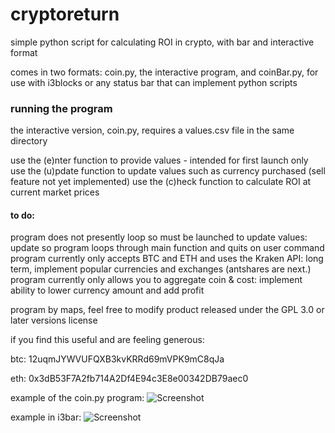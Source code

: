 # cryptoreturn
simple python script for calculating ROI in crypto, with bar and interactive format

comes in two formats: coin.py, the interactive program, and coinBar.py, for use with i3blocks or any status bar that can implement python scripts

### running the program
the interactive version, coin.py, requires a values.csv file in the same directory

use the (e)nter function to provide values - intended for first launch only
use the (u)pdate function to update values such as currency purchased (sell feature not yet implemented)
use the (c)heck function to calculate ROI at current market prices

#### to do:
program does not presently loop so must be launched to update values: update so program loops through main function and quits on user command
program currently only accepts BTC and ETH and uses the Kraken API: long term, implement popular currencies and exchanges (antshares are next.)
program currently only allows you to aggregate coin & cost: implement ability to lower currency amount and add profit


program by maps, feel free to modify
product released under the GPL 3.0 or later versions license


if you find this useful and are feeling generous:

btc: 12uqmJYWVUFQXB3kvKRRd69mVPK9mC8qJa

eth: 0x3dB53F7A2fb714A2Df4E94c3E8e00342DB79aec0

example of the coin.py program:
![Screenshot](https://github.com/mistermaps/cryptoreturn/blob/master/coinDemo.png)


example in i3bar:
![Screenshot](https://raw.githubusercontent.com/mistermaps/cryptoreturn/master/barExample.png)
